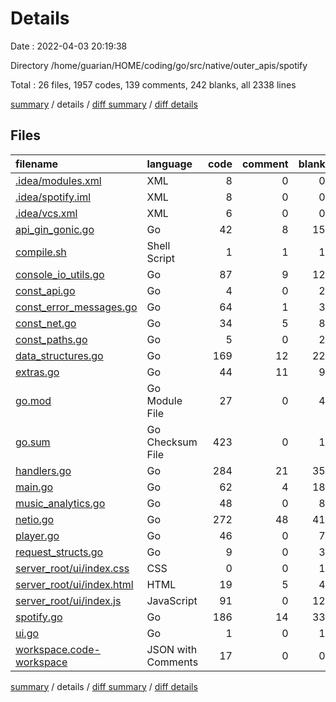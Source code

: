 # Details

Date : 2022-04-03 20:19:38

Directory /home/guarian/HOME/coding/go/src/native/outer_apis/spotify

Total : 26 files,  1957 codes, 139 comments, 242 blanks, all 2338 lines

[summary](results.md) / details / [diff summary](diff.md) / [diff details](diff-details.md)

## Files
| filename | language | code | comment | blank | total |
| :--- | :--- | ---: | ---: | ---: | ---: |
| [.idea/modules.xml](/.idea/modules.xml) | XML | 8 | 0 | 0 | 8 |
| [.idea/spotify.iml](/.idea/spotify.iml) | XML | 8 | 0 | 0 | 8 |
| [.idea/vcs.xml](/.idea/vcs.xml) | XML | 6 | 0 | 0 | 6 |
| [api_gin_gonic.go](/api_gin_gonic.go) | Go | 42 | 8 | 15 | 65 |
| [compile.sh](/compile.sh) | Shell Script | 1 | 1 | 1 | 3 |
| [console_io_utils.go](/console_io_utils.go) | Go | 87 | 9 | 12 | 108 |
| [const_api.go](/const_api.go) | Go | 4 | 0 | 2 | 6 |
| [const_error_messages.go](/const_error_messages.go) | Go | 64 | 1 | 3 | 68 |
| [const_net.go](/const_net.go) | Go | 34 | 5 | 8 | 47 |
| [const_paths.go](/const_paths.go) | Go | 5 | 0 | 2 | 7 |
| [data_structures.go](/data_structures.go) | Go | 169 | 12 | 22 | 203 |
| [extras.go](/extras.go) | Go | 44 | 11 | 9 | 64 |
| [go.mod](/go.mod) | Go Module File | 27 | 0 | 4 | 31 |
| [go.sum](/go.sum) | Go Checksum File | 423 | 0 | 1 | 424 |
| [handlers.go](/handlers.go) | Go | 284 | 21 | 35 | 340 |
| [main.go](/main.go) | Go | 62 | 4 | 18 | 84 |
| [music_analytics.go](/music_analytics.go) | Go | 48 | 0 | 8 | 56 |
| [netio.go](/netio.go) | Go | 272 | 48 | 41 | 361 |
| [player.go](/player.go) | Go | 46 | 0 | 7 | 53 |
| [request_structs.go](/request_structs.go) | Go | 9 | 0 | 3 | 12 |
| [server_root/ui/index.css](/server_root/ui/index.css) | CSS | 0 | 0 | 1 | 1 |
| [server_root/ui/index.html](/server_root/ui/index.html) | HTML | 19 | 5 | 4 | 28 |
| [server_root/ui/index.js](/server_root/ui/index.js) | JavaScript | 91 | 0 | 12 | 103 |
| [spotify.go](/spotify.go) | Go | 186 | 14 | 33 | 233 |
| [ui.go](/ui.go) | Go | 1 | 0 | 1 | 2 |
| [workspace.code-workspace](/workspace.code-workspace) | JSON with Comments | 17 | 0 | 0 | 17 |

[summary](results.md) / details / [diff summary](diff.md) / [diff details](diff-details.md)